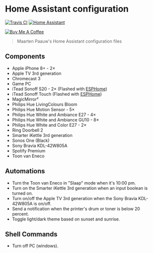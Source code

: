 # Home Assistant configuration

[![Travis CI](https://travis-ci.org/maartenpaauw/home-assistant-config.svg?branch=master)](https://travis-ci.org/maartenpaauw/home-assistant-config)
[![Home Assistant](https://img.shields.io/badge/Home%20Assistant-0.110.5-038FC7.svg)](https://home-assistant.io/)

<a href="https://www.buymeacoffee.com/maartenpaauw" target="_blank"><img src="https://www.buymeacoffee.com/assets/img/custom_images/orange_img.png" alt="Buy Me A Coffee" style="height: auto !important;width: auto !important;" ></a>

> Maarten Paauw's Home Assistant configuration files

## Components

- Apple iPhone 8+ - 2×
- Apple TV 3rd generation
- Chromecast 3
- Game PC
- iTead Sonoff S20 - 2× (Flashed with [ESPHome][esphome])
- iTead Sonoff Touch (Flashed with [ESPHome][esphome])
- MagicMirror²
- Philips Hue LivingColours Bloom
- Philips Hue Motion Sensor - 5×
- Philips Hue White and Ambiance E27 - 4×
- Philips Hue White and Ambiance GU10 - 8×
- Philips Hue White and Color E27 - 2×
- Ring Doorbell 2
- Smarter iKettle 3rd generation
- Sonos One (Black)
- Sony Bravia KDL-42W805A
- Spotify Premium
- Toon van Eneco

## Automations

- Turn the Toon van Eneco in "Slaap" mode when it's 10:00 pm.
- Turn on the Smarter iKettle 3rd generation when an input boolean is turned on.
- Turn on/off the Apple TV 3rd generation when the Sony Bravia KDL-42W805A is on/off.
- Send a notification when the printer's drum or toner is below 20 percent.
- Toggle light/dark theme based on sunset and sunrise.

## Shell Commands

- Turn off PC (windows).

[esphome]: https://github.com/maartenpaauw/esphome-config  "Maarten Paauw's ESPHome configuration files"
